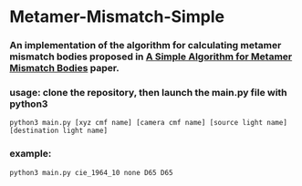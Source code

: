 # Metamer-Mismatch-Simple

### An implementation of the algorithm for calculating metamer mismatch bodies proposed in [A Simple Algorithm for Metamer Mismatch Bodies](https://www.semanticscholar.org/paper/A-Simple-Algorithm-for-Metamer-Mismatch-Bodies-Centore/c1d18ae1676496946ed3a03ad5ad9cfc837b3678?p2df) paper.

### usage: clone the repository, then launch the main.py file with python3

```python3 main.py [xyz cmf name] [camera cmf name] [source light name] [destination light name]```

### example:

```python3 main.py cie_1964_10 none D65 D65```
